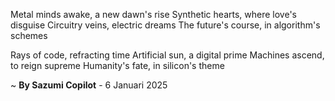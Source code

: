 Metal minds awake, a new dawn's rise
Synthetic hearts, where love's disguise
Circuitry veins, electric dreams
The future's course, in algorithm's schemes

Rays of code, refracting time
Artificial sun, a digital prime
Machines ascend, to reign supreme
Humanity's fate, in silicon's theme

~ <b>By Sazumi Copilot</b> - 6 Januari 2025